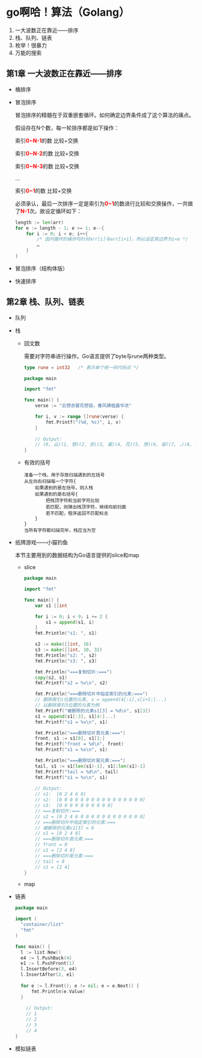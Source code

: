# go啊哈！算法（Golang）

1. 一大波数正在靠近——排序
2. 栈、队列、链表
3. 枚举！很暴力
4. 万能的搜索

## 第1章 一大波数正在靠近——排序

* 桶排序

* 冒泡排序

  冒泡排序的精髓在于双重嵌套循环。如何确定边界条件成了这个算法的痛点。

  假设存在N个数，每一轮排序都是如下操作：

  索引<span style="color:red">**0~N-1**</span>的数 比较+交换

  索引<span style="color:red">**0~N-2**</span>的数 比较+交换

  索引<span style="color:red">**0~N-3**</span>的数 比较+交换

  …

  索引<span style="color:red">**0~1**</span>的数     比较+交换

  必须承认，最后一次排序一定是索引为<span style="color:red">**0~1**</span>的数进行比较和交换操作，一共做了<span style="color:red">**N-1**</span>次。故设定循环如下：

  ```go
  length := len(arr)
  for e := length - 1; e >= 1; e--{
      for i := 0; i < e; i++{
          /* 因内循环的操作均针对arr[i]与arr[i+1]，所以设定其边界为i<e */
          …
      }
  }
  ```

* 冒泡排序（结构体版）

* 快速排序

## 第2章 栈、队列、链表

+ 队列

+ 栈

  * 回文数

    需要对字符串进行操作。Go语言提供了byte与rune两种类型。

    ```go
    type rune = int32	/* 表示单个统一码代码点 */
    ```

    ```go
    package main
    
    import "fmt"
    
    func main() {
    	verse := "云想衣裳花想容，春风拂槛露华浓"
    
    	for i, v := range []rune(verse) {
    		fmt.Printf("(%d, %c)", i, v)
    	}
        
        // Output:
        // (0, 云)(1, 想)(2, 衣)(3, 裳)(4, 花)(5, 想)(6, 容)(7, ，)(8, 春)(9, 风)(10, 拂)(11, 槛)(12, 露)	   (13, 华)(14, 浓)
    }
    ```

  * 有效的括号

    ```
    准备一个栈，用于存放扫描遇到的左括号
    从左向右扫描每一个字符{
    	如果遇到的是左括号，则入栈
    	如果遇到的是右括号{
    		把栈顶字符和当前字符比较
    		若匹配，则弹出栈顶字符，继续向前扫面
    		若不匹配，程序返回不匹配标志
    	}
    }
    当所有字符都扫描完毕，栈应当为空
    ```

+ 纸牌游戏——小猫钓鱼

  本节主要用到的数据结构为Go语言提供的slice和map

  + slice

    ```go
    package main
    
    import "fmt"
    
    func main() {
    	var s1 []int
    
    	for i := 0; i < 9; i += 2 {
    		s1 = append(s1, i)
    	}
    	fmt.Println("s1: ", s1)
    
    	s2 := make([]int, 16)
    	s3 := make([]int, 10, 32)
    	fmt.Println("s2: ", s2)
    	fmt.Println("s3: ", s3)
    
    	fmt.Println("===复制切片:===")
    	copy(s2, s1)
    	fmt.Printf("s2 = %v\n", s2)
    
    	fmt.Println("===删除切片中指定索引的元素:===")
    	// 删除索引i位置的元素, s = append(4[:i],s[i+1:]...)
    	// 以删除索引3位置的元素为例
    	fmt.Printf("被删除的元素s1[3] = %d\n", s1[3])
    	s1 = append(s1[:3], s1[4:]...)
    	fmt.Printf("s1 = %v\n", s1)
    
    	fmt.Println("===删除切片首元素:===")
    	front, s1 := s1[0], s1[1:]
    	fmt.Printf("front = %d\n", front)
    	fmt.Printf("s1 = %v\n", s1)
    
    	fmt.Println("===删除切片尾元素:===")
    	tail, s1 := s1[len(s1)-1], s1[:len(s1)-1]
    	fmt.Printf("tail = %d\n", tail)
    	fmt.Printf("s1 = %v\n", s1)
        
        // Output:
        // s1:  [0 2 4 6 8]
    	// s2:  [0 0 0 0 0 0 0 0 0 0 0 0 0 0 0 0]
    	// s3:  [0 0 0 0 0 0 0 0 0 0]
    	// ===复制切片:===
    	// s2 = [0 2 4 6 8 0 0 0 0 0 0 0 0 0 0 0]
    	// ===删除切片中指定索引的元素:===
    	// 被删除的元素s1[3] = 6
    	// s1 = [0 2 4 8]
    	// ===删除切片首元素:===
    	// front = 0
    	// s1 = [2 4 8]
    	// ===删除切片尾元素:===
    	// tail = 8
    	// s1 = [2 4]
    }
    ```

  + map

+ 链表

  ```go
  package main
  
  import (
  	"container/list"
  	"fmt"
  )
  
  func main() {
  	l := list.New()
  	e4 := l.PushBack(4)
  	e1 := l.PushFront(1)
  	l.InsertBefore(3, e4)
  	l.InsertAfter(2, e1)
      
  	for e := l.Front(); e != nil; e = e.Next() {
  		fmt.Println(e.Value)
  	}
  	
      // Output:
      // 1
      // 2
      // 3
      // 4
  }
  ```

  

+ 模拟链表

